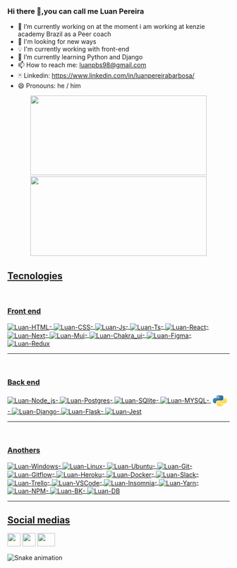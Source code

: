 ### Hi there 👋,you can call me Luan Pereira


- 🔭 I’m currently working on at the moment i am working at kenzie academy Brazil as a Peer coach
- 🚞 I'm looking for new ways
- 💡 I'm currently working with front-end
- 🌱 I’m currently learning Python and Django
- 📫 How to reach me: luanpbs98@gmail.com 
- 🃏 Linkedin: https://www.linkedin.com/in/luanpereirabarbosa/
- 😄 Pronouns: he / him

<div align="center">
  <a href="https://github.com/LuanPBS98">
  <img height="180em" width="400em" src="https://github-readme-stats.vercel.app/api?username=LuanPBS98&show_icons=true&theme=tokyonight&include_all_commits=true&count_private=true"/>
  <img height="180em" width="400em" src="https://github-readme-stats.vercel.app/api/top-langs/?username=LuanPBS98&layout=compact&langs_count=7&theme=tokyonight"/>
</div>
  <h2>Tecnologies</h2>
<div style="display: inline_block"><br>
  <h3>Front end</h3>
  <img align="center" alt="Luan-HTML" height="30" width="40" src="https://cdn.jsdelivr.net/gh/devicons/devicon/icons/html5/html5-original.svg">-
  <img align="center" alt="Luan-CSS" height="30" width="40" src="https://cdn.jsdelivr.net/gh/devicons/devicon/icons/css3/css3-original.svg">-
  <img align="center" alt="Luan-Js" height="30" width="40" src="https://cdn.jsdelivr.net/gh/devicons/devicon/icons/javascript/javascript-original.svg">-
  <img align="center" alt="Luan-Ts" height="30" width="40" src="https://cdn.jsdelivr.net/gh/devicons/devicon/icons/typescript/typescript-original.svg">-
  <img align="center" alt="Luan-React" height="30" width="40" src="https://cdn.jsdelivr.net/gh/devicons/devicon/icons/react/react-original.svg">-
  <img align="center" alt="Luan-Next" height="30" width="40" color="white" src="https://cdn.jsdelivr.net/gh/devicons/devicon/icons/nextjs/nextjs-original.svg">-
  <img align="center" alt="Luan-Mui" height="30" width="40" src="https://cdn.jsdelivr.net/gh/devicons/devicon/icons/materialui/materialui-original.svg">-
  <img align="center" alt="Luan-Chakra_ui" height="40" width="40" src="https://img.icons8.com/color/452/chakra-ui.png">-
  <img align="center" alt="Luan-Figma" height="30" width="40" src="https://cdn.jsdelivr.net/gh/devicons/devicon/icons/figma/figma-original.svg">-
  <img align="center" alt="Luan-Redux" height="30" width="40" src="https://cdn.jsdelivr.net/gh/devicons/devicon/icons/redux/redux-original.svg">
</div>
 <hr>
<div style="display: inline_block"><br>
  <h3>Back end</h3>
  <img align="center" alt="Luan-Node_js" height="30" width="40" src="https://cdn.jsdelivr.net/gh/devicons/devicon/icons/nodejs/nodejs-original.svg">-
  <img align="center" alt="Luan-Postgres" height="30" width="40" src="https://cdn.jsdelivr.net/gh/devicons/devicon/icons/postgresql/postgresql-plain.svg">-
  <img align="center" alt="Luan-SQlite" height="30" width="40" src="https://cdn.jsdelivr.net/gh/devicons/devicon/icons/sqlite/sqlite-original.svg">-
  <img align="center" alt="Luan-MYSQL" height="30" width="40" src="https://cdn.jsdelivr.net/gh/devicons/devicon/icons/mysql/mysql-original.svg">-
  <img align="center" alt="Luan-Python" height="30" width="40" src="https://raw.githubusercontent.com/devicons/devicon/master/icons/python/python-original.svg">-
  <img align="center" alt="Luan-Django" height="30" width="40" src="https://cdn.jsdelivr.net/gh/devicons/devicon/icons/django/django-plain.svg">-
  <img align="center" alt="Luan-Flask" height="30" width="40" src="https://cdn.jsdelivr.net/gh/devicons/devicon/icons/flask/flask-original.svg">-
  <img align="center" alt="Luan-Jest" height="30" width="40" src="https://cdn.jsdelivr.net/gh/devicons/devicon/icons/jest/jest-plain.svg">
</div>
<hr>
<div style="display: inline_block"><br>
  <h3>Anothers</h3>
  <img align="center" alt="Luan-Windows" height="40" width="40" src="https://cdn.jsdelivr.net/gh/devicons/devicon/icons/windows8/windows8-original.svg">-
  <img align="center" alt="Luan-Linux" height="30" width="40" src="https://cdn.jsdelivr.net/gh/devicons/devicon/icons/linux/linux-original.svg">-
  <img align="center" alt="Luan-Ubuntu" height="30" width="40" src="https://cdn.jsdelivr.net/gh/devicons/devicon/icons/ubuntu/ubuntu-plain.svg">-
  <img align="center" alt="Luan-Git" height="30" width="40" src="https://cdn.jsdelivr.net/gh/devicons/devicon/icons/git/git-original.svg">-
  <img align="center" alt="Luan-Gitflow" height="30" width="40" src="https://cdn.jsdelivr.net/gh/devicons/devicon/icons/github/github-original.svg">-
  <img align="center" alt="Luan-Heroku" height="30" width="40" src="https://cdn.jsdelivr.net/gh/devicons/devicon/icons/heroku/heroku-original.svg">-
  <img align="center" alt="Luan-Docker" height="30" width="40" src="https://cdn.jsdelivr.net/gh/devicons/devicon/icons/docker/docker-plain-wordmark.svg">-
  <img align="center" alt="Luan-Slack" height="30" width="40" src="https://cdn.jsdelivr.net/gh/devicons/devicon/icons/slack/slack-original.svg">-
  <img align="center" alt="Luan-Trello" height="30" width="40" src="https://cdn.jsdelivr.net/gh/devicons/devicon/icons/trello/trello-plain.svg">-
  <img align="center" alt="Luan-VSCode" height="30" width="40" src="https://cdn.jsdelivr.net/gh/devicons/devicon/icons/visualstudio/visualstudio-plain.svg">-
  <img align="center" alt="Luan-Insomnia" height="40" width="40" src="https://icons.iconarchive.com/icons/papirus-team/papirus-apps/128/insomnia-icon.png">-
  <img align="center" alt="Luan-Yarn" height="30" width="40" src="https://cdn.jsdelivr.net/gh/devicons/devicon/icons/yarn/yarn-original.svg">-
  <img align="center" alt="Luan-NPM" height="30" width="40" src="https://cdn.jsdelivr.net/gh/devicons/devicon/icons/npm/npm-original-wordmark.svg">-
  <img align="center" alt="Luan-BK" height="35" width="35" src="https://www.beekeeperstudio.io/static/press-kit/bk-logo-icon-lightbg.svg">-
  <img align="center" alt="Luan-DB" height="40" width="40" src="https://dbeaver.com/img/dbeaver-head.png">
</div>
<hr>
<h2>Social medias</h2>
<div> 
  <a href="https://www.instagram.com/luanpereirabarbosadasilva/" target="_blank"><img height="30" width="30" src="https://cdn-icons-png.flaticon.com/512/174/174855.png" target="_blank"></a>
  <a href = "mailto:luanpbs98@gmail.com"><img height="30" width="30" src="https://cdn-icons-png.flaticon.com/512/5968/5968534.png" target="_blank"></a>
  <a href="https://www.linkedin.com/in/luan-pereira-6654281b3/" target="_blank"><img height="30" width="40" src="https://cdn.jsdelivr.net/gh/devicons/devicon/icons/linkedin/linkedin-original.svg" target="_blank"></a> 
 
  ![Snake animation](https://github.com/LuanPBS98/LuanPBS98/blob/output/github-contribution-grid-snake.svg)
 
</div>
